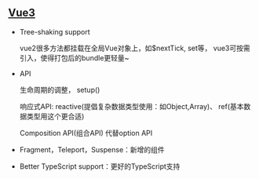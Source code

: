 ## [Vue3](https://juejin.cn/post/6968094627375087653)

* Tree-shaking support

    vue2很多方法都挂载在全局Vue对象上，如$nextTick, set等， vue3可按需引入，使得打包后的bundle更轻量~    

* API

   生命周期的调整， setup()

   响应式API: reactive(提倡复杂数据类型使用：如Object,Array)、 ref(基本数据类型用这个更合适)

   Composition API(组合API) 代替option API

* Fragment，Teleport，Suspense：新增的组件
* Better TypeScript support：更好的TypeScript支持
